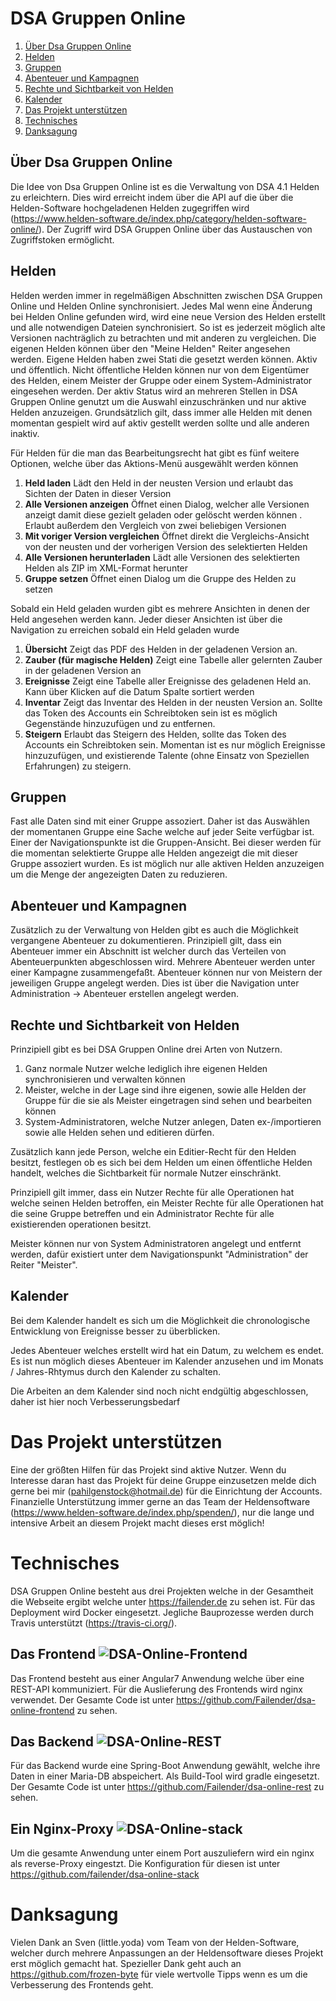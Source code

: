 # DSA Gruppen Online

1. [Über Dsa Gruppen Online](#Über-Dsa-Gruppen-Online)
2. [Helden](#Helden)
3. [Gruppen](#Gruppen)
4. [Abenteuer und Kampagnen](#Abenteuer-und-Kampagnen)
5. [Rechte und Sichtbarkeit von Helden](#Rechte-und-Sichtbarkeit-von-Helden)
6. [Kalender](#Kalender)
7. [Das Projekt unterstützen](#Das-Projekt-unterstützen)
8. [Technisches](#Technisches)
9. [Danksagung](#Danksagung)

## Über Dsa Gruppen Online
Die Idee von Dsa Gruppen Online ist es die Verwaltung von DSA 4.1 Helden zu erleichtern.
Dies wird erreicht indem über die API auf die über die Helden-Software hochgeladenen Helden zugegriffen wird (https://www.helden-software.de/index.php/category/helden-software-online/). Der Zugriff wird DSA Gruppen Online über das Austauschen von Zugriffstoken ermöglicht.

## Helden
Helden werden immer in regelmäßigen Abschnitten zwischen DSA Gruppen Online und Helden Online synchronisiert. Jedes Mal wenn eine Änderung bei Helden Online gefunden wird, wird eine neue Version des Helden erstellt und alle notwendigen Dateien synchronisiert. So ist es jederzeit möglich alte Versionen nachträglich zu betrachten und mit anderen zu vergleichen.
Die eigenen Helden können über den "Meine Helden" Reiter angesehen werden.
Eigene Helden haben zwei Stati die gesetzt werden können. Aktiv und öffentlich.
Nicht öffentliche Helden können nur von dem Eigentümer des Helden, einem Meister der Gruppe oder einem System-Administrator eingesehen werden.
Der aktiv Status wird an mehreren Stellen in DSA Gruppen Online genutzt um die Auswahl einzuschränken und nur aktive Helden anzuzeigen. Grundsätzlich gilt, dass immer alle Helden mit denen momentan gespielt wird auf aktiv gestellt werden sollte und alle anderen inaktiv.

Für Helden für die man das Bearbeitungsrecht hat gibt es fünf weitere Optionen, welche über das Aktions-Menü ausgewählt werden können

1. **Held laden** Lädt den Held in der neusten Version und erlaubt das Sichten der Daten in dieser Version
2. **Alle Versionen anzeigen** Öffnet einen Dialog, welcher alle Versionen anzeigt damit diese gezielt geladen oder gelöscht werden können
. Erlaubt außerdem den Vergleich von zwei beliebigen Versionen
3. **Mit voriger Version vergleichen** Öffnet direkt die Vergleichs-Ansicht von der neusten und der vorherigen Version des selektierten 
Helden
4. **Alle Versionen herunterladen** Lädt alle Versionen des selektierten Helden als ZIP im XML-Format herunter
5. **Gruppe setzen** Öffnet einen Dialog um die Gruppe des Helden zu setzen

Sobald ein Held geladen wurden gibt es mehrere Ansichten in denen der Held angesehen werden kann.
Jeder dieser Ansichten ist über die Navigation zu erreichen sobald ein Held geladen wurde

1. **Übersicht** Zeigt das PDF des Helden in der geladenen Version an.
2. **Zauber (für magische Helden)** Zeigt eine Tabelle aller gelernten Zauber in der geladenen Version an
3. **Ereignisse** Zeigt eine Tabelle aller Ereignisse des geladenen Held an. Kann über Klicken auf die Datum Spalte sortiert werden
4. **Inventar** Zeigt das Inventar des Helden in der neusten Version an. Sollte das Token des Accounts ein Schreibtoken sein ist es 
möglich Gegenstände hinzuzufügen und zu entfernen.
5. **Steigern** Erlaubt das Steigern des Helden, sollte das Token des Accounts ein Schreibtoken sein. Momentan ist es nur möglich 
Ereignisse hinzuzufügen, und existierende Talente (ohne Einsatz von Speziellen Erfahrungen) zu steigern.

## Gruppen
Fast alle Daten sind mit einer Gruppe assoziert. Daher ist das Auswählen der momentanen Gruppe eine Sache welche auf jeder Seite verfügbar ist.
Einer der Navigationspunkte ist die Gruppen-Ansicht. Bei dieser werden für die momentan selektierte Gruppe alle Helden angezeigt die mit dieser Gruppe assoziert wurden.
Es ist möglich nur alle aktiven Helden anzuzeigen um die Menge der angezeigten Daten zu reduzieren.

## Abenteuer und Kampagnen
Zusätzlich zu der Verwaltung von Helden gibt es auch die Möglichkeit vergangene Abenteuer zu dokumentieren. Prinzipiell gilt, dass ein Abenteuer immer ein Abschnitt ist welcher durch das Verteilen von Abenteuerpunkten abgeschlossen wird. Mehrere Abenteuer werden unter einer Kampagne zusammengefaßt.
Abenteuer können nur von Meistern der jeweiligen Gruppe angelegt werden. Dies ist über die Navigation unter Administration -> Abenteuer erstellen angelegt werden.

## Rechte und Sichtbarkeit von Helden
Prinzipiell gibt es bei DSA Gruppen Online drei Arten von Nutzern.
1. Ganz normale Nutzer welche lediglich ihre eigenen Helden synchronisieren und verwalten können
2. Meister, welche in der Lage sind ihre eigenen, sowie alle Helden der Gruppe für die sie als Meister eingetragen sind sehen und bearbeiten können
3. System-Administratoren, welche Nutzer anlegen, Daten ex-/importieren sowie alle Helden sehen und editieren dürfen.
    
Zusätzlich kann jede Person, welche ein Editier-Recht für den Helden besitzt, festlegen ob es sich bei dem Helden um einen öffentliche Helden handelt, welches die Sichtbarkeit für normale Nutzer einschränkt.

Prinzipiell gilt immer, dass ein Nutzer Rechte für alle Operationen hat welche seinen Helden betroffen, ein Meister Rechte für alle Operationen hat die seine Gruppe betreffen und ein Administrator Rechte für alle existierenden operationen besitzt.

Meister können nur von System Administratoren angelegt und entfernt werden, dafür existiert unter dem Navigationspunkt "Administration" der Reiter "Meister".

## Kalender
Bei dem Kalender handelt es sich um die Möglichkeit die chronologische Entwicklung von Ereignisse besser zu überblicken.

Jedes Abenteuer welches erstellt wird hat ein Datum, zu welchem es endet. Es ist nun möglich dieses Abenteuer im Kalender anzusehen und im Monats / Jahres-Rhtymus durch den Kalender zu schalten.

Die Arbeiten an dem Kalender sind noch nicht endgültig abgeschlossen, daher ist hier noch Verbesserungsbedarf

# Das Projekt unterstützen
Eine der größten Hilfen für das Projekt sind aktive Nutzer. Wenn du Interesse daran hast das Projekt für deine Gruppe einzusetzen melde dich gerne bei mir (pahilgenstock@hotmail.de) für die Einrichtung der Accounts.
Finanzielle Unterstützung immer gerne an das Team der Heldensoftware (https://www.helden-software.de/index.php/spenden/), nur die lange und intensive Arbeit an diesem Projekt macht dieses erst möglich!

# Technisches
DSA Gruppen Online besteht aus drei Projekten welche in der Gesamtheit die Webseite ergibt welche unter https://failender.de zu sehen ist. Für das Deployment wird Docker eingesetzt. 
Jegliche Bauprozesse werden durch Travis unterstützt (https://travis-ci.org/).

## Das Frontend ![](https://travis-ci.org/Failender/dsa-online-frontend.svg?branch=master "DSA-Online-Frontend")
Das Frontend besteht aus einer Angular7 Anwendung welche über eine REST-API kommuniziert. Für die Auslieferung des Frontends wird nginx verwendet.
Der Gesamte Code ist unter https://github.com/Failender/dsa-online-frontend zu sehen.

## Das Backend ![](https://travis-ci.org/Failender/dsa-online-rest.svg?branch=master "DSA-Online-REST")
Für das Backend wurde eine Spring-Boot Anwendung gewählt, welche ihre Daten in einer Maria-DB abspeichert. Als Build-Tool wird gradle eingesetzt.
Der Gesamte Code ist unter https://github.com/Failender/dsa-online-rest zu sehen.

## Ein Nginx-Proxy ![](https://travis-ci.org/Failender/dsa-online-stack.svg?branch=master "DSA-Online-stack")
Um die gesamte Anwendung unter einem Port auszuliefern wird ein nginx als reverse-Proxy eingestzt.
Die Konfiguration für diesen ist unter https://github.com/failender/dsa-online-stack 

# Danksagung
Vielen Dank an Sven (little.yoda) vom Team von der Helden-Software, welcher durch mehrere Anpassungen an der Heldensoftware dieses Projekt erst möglich gemacht hat.
Spezieller Dank geht auch an https://github.com/frozen-byte für viele wertvolle Tipps wenn es um die Verbesserung des Frontends geht.
